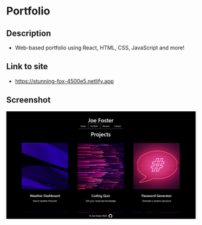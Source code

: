 # Portfolio

## Description

- Web-based portfolio using React, HTML, CSS, JavaScript and more!

## Link to site

- https://stunning-fox-4500e5.netlify.app

## Screenshot

![screenshot of webpage](./src/assets/project/ss.png)